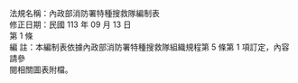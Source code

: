 法規名稱：內政部消防署特種搜救隊編制表  
修正日期：民國 113 年 09 月 13 日  
第 1 條  
編 註：本編制表依據內政部消防署特種搜救隊組織規程第 5 條第 1 項訂定，內容請參  
閱相關圖表附檔。  


